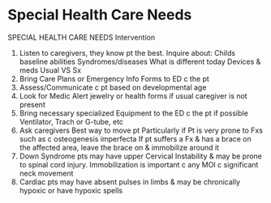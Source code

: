 # Special Health Care Needs

SPECIAL HEALTH CARE NEEDS
Intervention
1)	Listen to caregivers, they know pt the best.
Inquire about:
Childs baseline abilities
Syndromes/diseases
What is different today
Devices & meds
Usual VS
Sx
2)	Bring Care Plans or Emergency Info Forms to ED c the pt
3)	Assess/Communicate c pt based on developmental age
4)	Look for Medic Alert jewelry or health forms
if usual caregiver is not present
5)	Bring necessary specialized Equipment to the ED c the pt
if possible  Ventilator, Trach or G-tube, etc
6)	Ask caregivers  Best way to move pt
Particularly if  Pt is very prone to Fxs such as c
osteogenesis imperfecta
If pt suffers a Fx & has a brace on the affected area, leave
the brace on & immobilize around it
7)	Down Syndrome pts may have upper Cervical Instability
& may be prone to spinal cord injury.
Immobilization is important c any MOI c significant
neck movement
8)	Cardiac pts may have absent pulses in limbs
& may be chronically hypoxic or have hypoxic spells
